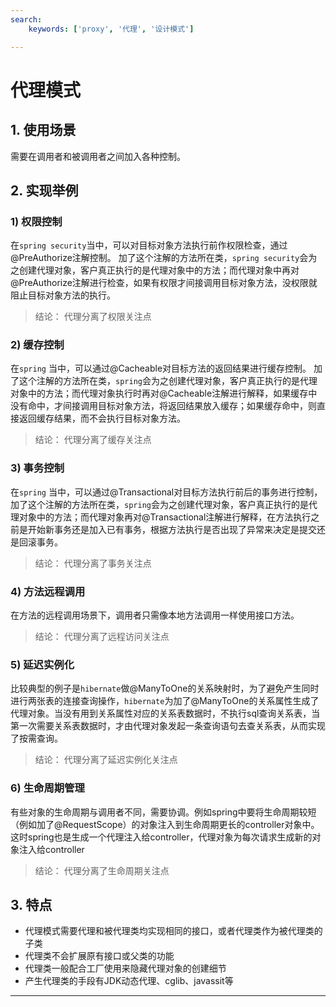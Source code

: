 ```yaml
---
search:
    keywords: ['proxy', '代理', '设计模式']

---
```



# 代理模式

## 1. 使用场景

需要在调用者和被调用者之间加入各种控制。

## 2. 实现举例

### 1) 权限控制
在`spring security`当中，可以对目标对象方法执行前作权限检查，通过@PreAuthorize注解控制。
加了这个注解的方法所在类，`spring security`会为之创建代理对象，客户真正执行的是代理对象中的方法；而代理对象中再对@PreAuthorize注解进行检查，如果有权限才间接调用目标对象方法，没权限就阻止目标对象方法的执行。

> 结论： 代理分离了权限关注点

### 2) 缓存控制
在`spring` 当中，可以通过@Cacheable对目标方法的返回结果进行缓存控制。
加了这个注解的方法所在类，`spring`会为之创建代理对象，客户真正执行的是代理对象中的方法；而代理对象执行时再对@Cacheable注解进行解释，如果缓存中没有命中，才间接调用目标对象方法，将返回结果放入缓存；如果缓存命中，则直接返回缓存结果，而不会执行目标对象方法。

> 结论： 代理分离了缓存关注点

### 3) 事务控制
在`spring` 当中，可以通过@Transactional对目标方法执行前后的事务进行控制，
加了这个注解的方法所在类，`spring`会为之创建代理对象，客户真正执行的是代理对象中的方法；而代理对象再对@Transactional注解进行解释，在方法执行之前是开始新事务还是加入已有事务，根据方法执行是否出现了异常来决定是提交还是回滚事务。

> 结论： 代理分离了事务关注点

### 4) 方法远程调用
在方法的远程调用场景下，调用者只需像本地方法调用一样使用接口方法。
> 结论： 代理分离了远程访问关注点

### 5) 延迟实例化
比较典型的例子是`hibernate`做@ManyToOne的关系映射时，为了避免产生同时进行两张表的连接查询操作，`hibernate`为加了@ManyToOne的关系属性生成了代理对象。当没有用到关系属性对应的关系表数据时，不执行sql查询关系表，当第一次需要关系表数据时，才由代理对象发起一条查询语句去查关系表，从而实现了按需查询。
> 结论： 代理分离了延迟实例化关注点

### 6) 生命周期管理
有些对象的生命周期与调用者不同，需要协调。例如spring中要将生命周期较短（例如加了@RequestScope）的对象注入到生命周期更长的controller对象中。这时spring也是生成一个代理注入给controller，代理对象为每次请求生成新的对象注入给controller
> 结论： 代理分离了生命周期关注点

## 3. 特点
* 代理模式需要代理和被代理类均实现相同的接口，或者代理类作为被代理类的子类
* 代理类不会扩展原有接口或父类的功能
* 代理类一般配合工厂使用来隐藏代理对象的创建细节
* 产生代理类的手段有JDK动态代理、cglib、javassit等
---



